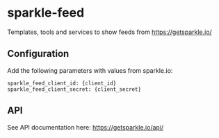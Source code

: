 # sparkle-feed
Templates, tools and services to show feeds from https://getsparkle.io/

## Configuration
Add the following parameters with values from sparkle.io:

    sparkle_feed_client_id: {client_id}
    sparkle_feed_client_secret: {client_secret}

## API
See API documentation here: https://getsparkle.io/api/
